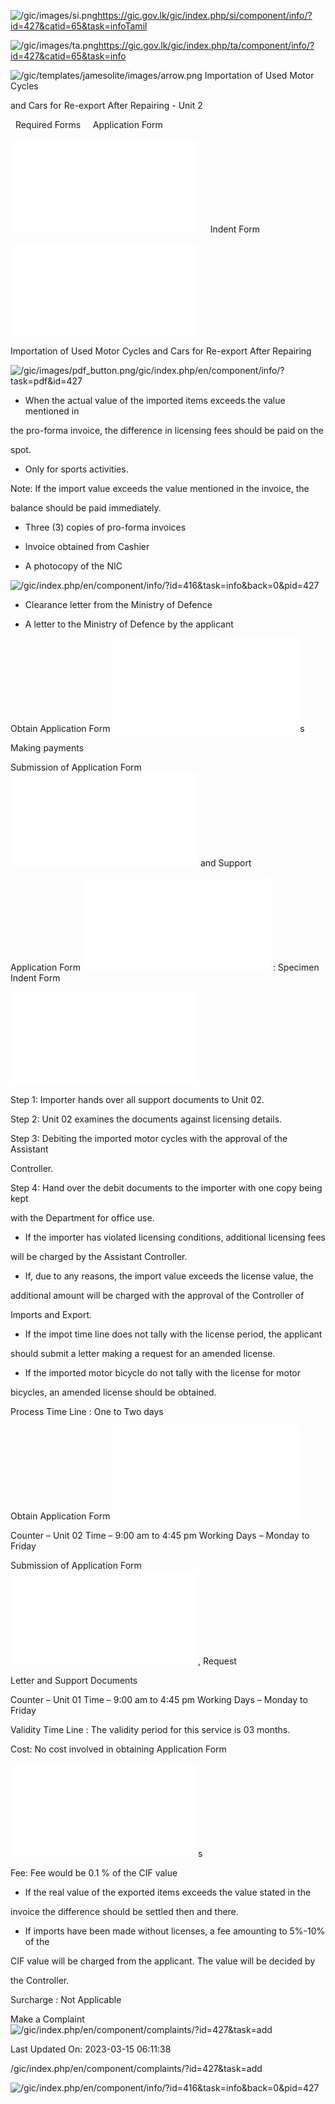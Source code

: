 <!-- Source: https://gic.gov.lk/gic/index.php/en/component/info/?id=427&catid=65&task=info -->

![/gic/images/si.png](/gic/images/si.png)https://gic.gov.lk/gic/index.php/si/component/info/?id=427&catid=65&task=infoTamil

![/gic/images/ta.png](/gic/images/ta.png)https://gic.gov.lk/gic/index.php/ta/component/info/?id=427&catid=65&task=info

![/gic/templates/jamesolite/images/arrow.png](/gic/templates/jamesolite/images/arrow.png) Importation of Used Motor Cycles

and Cars for Re-export After Repairing - Unit 2

  Required Forms     Application Form

![/gic/pdf/DepImportExportForm2.pdf](/gic/pdf/DepImportExportForm2.pdf)     Indent Form

![/gic/pdf/DepImportExportForm2.pdf](/gic/pdf/DepImportExportForm2.pdf)

Importation of Used Motor Cycles and Cars for Re-export After Repairing

![/gic/images/pdf_button.png](/gic/images/pdf_button.png)/gic/index.php/en/component/info/?task=pdf&id=427

 * When the actual value of the imported items exceeds the value mentioned in

 the pro-forma invoice, the difference in licensing fees should be paid on the

 spot.

 * Only for sports activities.

Note: If the import value exceeds the value mentioned in the invoice, the

balance should be paid immediately.

 * Three (3) copies of pro-forma invoices

 * Invoice obtained from Cashier

 * A photocopy of the NIC

 ![/gic/index.php/en/component/info/?id=416&task=info&back=0&pid=427](/gic/index.php/en/component/info/?id=416&task=info&back=0&pid=427)

 * Clearance letter from the Ministry of Defence

 * A letter to the Ministry of Defence by the applicant

Obtain Application Form ![/gic/pdf/DepImportExportForm2.pdf](/gic/pdf/DepImportExportForm2.pdf)s

Making payments

Submission of Application Form ![/gic/pdf/DepImportExportForm2.pdf](/gic/pdf/DepImportExportForm2.pdf) and Support

Application Form ![/gic/pdf/DepImportExportForm2.pdf](/gic/pdf/DepImportExportForm2.pdf) : Specimen Indent Form

![/gic/pdf/DepImportExportForm2.pdf](/gic/pdf/DepImportExportForm2.pdf)

Step 1: Importer hands over all support documents to Unit 02.

Step 2: Unit 02 examines the documents against licensing details.

Step 3: Debiting the imported motor cycles with the approval of the Assistant

Controller.

Step 4: Hand over the debit documents to the importer with one copy being kept

with the Department for office use.

 * If the importer has violated licensing conditions, additional licensing fees

 will be charged by the Assistant Controller.

 * If, due to any reasons, the import value exceeds the license value, the

 additional amount will be charged with the approval of the Controller of

 Imports and Export.

 * If the impot time line does not tally with the license period, the applicant

 should submit a letter making a request for an amended license.

 * If the imported motor bicycle do not tally with the license for motor

 bicycles, an amended license should be obtained.

Process Time Line : One to Two days

Obtain Application Form ![/gic/pdf/DepImportExportForm2.pdf](/gic/pdf/DepImportExportForm2.pdf)

Counter – Unit 02 Time – 9:00 am to 4:45 pm Working Days – Monday to Friday

Submission of Application Form ![/gic/pdf/DepImportExportForm2.pdf](/gic/pdf/DepImportExportForm2.pdf), Request

Letter and Support Documents

Counter – Unit 01 Time – 9:00 am to 4:45 pm Working Days – Monday to Friday

Validity Time Line : The validity period for this service is 03 months.

Cost: No cost involved in obtaining Application Form

![/gic/pdf/DepImportExportForm2.pdf](/gic/pdf/DepImportExportForm2.pdf)s

Fee: Fee would be 0.1 % of the CIF value

 * If the real value of the exported items exceeds the value stated in the

 invoice the difference should be settled then and there.

 * If imports have been made without licenses, a fee amounting to 5%-10% of the

 CIF value will be charged from the applicant. The value will be decided by

 the Controller.

Surcharge : Not Applicable

Make a Complaint ![/gic/index.php/en/component/complaints/?id=427&task=add](/gic/index.php/en/component/complaints/?id=427&task=add)

Last Updated On: 2023-03-15 06:11:38

/gic/index.php/en/component/complaints/?id=427&task=add

![/gic/index.php/en/component/info/?id=416&task=info&back=0&pid=427](/gic/index.php/en/component/info/?id=416&task=info&back=0&pid=427)